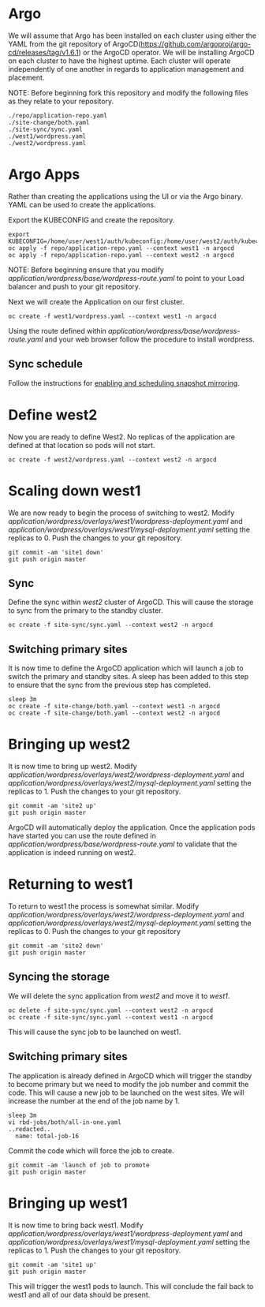 # Argo
We will assume that Argo has been installed on each cluster using either the YAML from the git repository of ArgoCD(https://github.com/argoproj/argo-cd/releases/tag/v1.6.1) or the ArgoCD operator. We will be installing ArgoCD on each cluster to have the highest uptime. Each cluster will operate independently of one another in regards to application management and placement. 

NOTE: Before beginning fork this repository and modify the following files as they relate to your repository.

```
./repo/application-repo.yaml
./site-change/both.yaml 
./site-sync/sync.yaml 
./west1/wordpress.yaml 
./west2/wordpress.yaml
```

# Argo Apps
Rather than creating the applications using the UI or via the Argo binary. YAML can be used to create the applications.

Export the KUBECONFIG and create the repository.
```
export KUBECONFIG=/home/user/west1/auth/kubeconfig:/home/user/west2/auth/kubeconfig
oc apply -f repo/application-repo.yaml --context west1 -n argocd
oc apply -f repo/application-repo.yaml --context west2 -n argocd
```

NOTE: Before beginning ensure that you modify *application/wordpress/base/wordpress-route.yaml* to point to your Load balancer and push to your git repository.

Next we will create the Application on our first cluster.
```
oc create -f west1/wordpress.yaml --context west1 -n argocd
```

Using the route defined within *application/wordpress/base/wordpress-route.yaml* and your web browser follow the procedure to install wordpress.


## Sync schedule
Follow the instructions for [enabling and scheduling snapshot mirroring](../storage-schedule.md).

# Define west2
Now you are ready to define West2. No replicas of the application are defined at that location so pods will not start.

```
oc create -f west2/wordpress.yaml --context west2 -n argocd
```

# Scaling down west1
We are now ready to begin the process of switching to west2. Modify *application/wordpress/overlays/west1/wordpress-deployment.yaml* and *application/wordpress/overlays/west1/mysql-deployment.yaml* setting the replicas to 0. Push the changes to your git repository.

```
git commit -am 'site1 down'
git push origin master
```

## Sync
Define the sync within *west2* cluster of ArgoCD. This will cause the storage to sync from the primary to the standby cluster.
```
oc create -f site-sync/sync.yaml --context west2 -n argocd
```

## Switching primary sites
It is now time to define the ArgoCD application which will launch a job to switch the primary and standby sites. A sleep has been added to this step to ensure that the sync from the previous step has completed.
```
sleep 3m
oc create -f site-change/both.yaml --context west1 -n argocd
oc create -f site-change/both.yaml --context west2 -n argocd
```

# Bringing up west2
It is now time to bring up west2. Modify *application/wordpress/overlays/west2/wordpress-deployment.yaml* and *application/wordpress/overlays/west2/mysql-deployment.yaml* setting the replicas to 1. Push the changes to your git repository.

```
git commit -am 'site2 up'
git push origin master
```

ArgoCD will automatically deploy the application. Once the application pods have started you can use the route defined in *application/wordpress/base/wordpress-route.yaml* to validate that the application is indeed running on west2.

# Returning to west1
To return to west1 the process is somewhat similar. Modify *application/wordpress/overlays/west2/wordpress-deployment.yaml* and *application/wordpress/overlays/west2/mysql-deployment.yaml* setting the replicas to 0. Push the changes to your git repository

```
git commit -am 'site2 down'
git push origin master
```

## Syncing the storage
We will delete the sync application from *west2* and move it to *west1*.

```
oc delete -f site-sync/sync.yaml --context west2 -n argocd
oc create -f site-sync/sync.yaml --context west1 -n argocd
```

This will cause the sync job to be launched on west1.


## Switching primary sites
The application is already defined in ArgoCD which will trigger the standby to become primary but we need to modify the job number and commit the code. This will cause a new job to be launched on the west sites. We will increase the number at the end of the job name by 1.

```
sleep 3m
vi rbd-jobs/both/all-in-one.yaml
..redacted..
  name: total-job-16
```

Commit the code which will force the job to create.
```
git commit -am 'launch of job to promote
git push origin master
```

# Bringing up west1
It is now time to bring back west1. Modify *application/wordpress/overlays/west1/wordpress-deployment.yaml* and *application/wordpress/overlays/west1/mysql-deployment.yaml* setting the replicas to 1. Push the changes to your git repository.

```
git commit -am 'site1 up'
git push origin master
```

This will trigger the west1 pods to launch. This will conclude the fail back to west1 and all of our data should be present.
